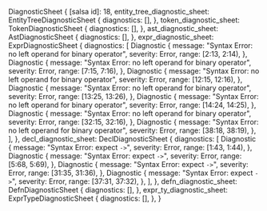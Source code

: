DiagnosticSheet {
    [salsa id]: 18,
    entity_tree_diagnostic_sheet: EntityTreeDiagnosticSheet {
        diagnostics: [],
    },
    token_diagnostic_sheet: TokenDiagnosticSheet {
        diagnostics: [],
    },
    ast_diagnostic_sheet: AstDiagnosticSheet {
        diagnostics: [],
    },
    expr_diagnostic_sheet: ExprDiagnosticSheet {
        diagnostics: [
            Diagnostic {
                message: "Syntax Error: no left operand for binary operator",
                severity: Error,
                range: [2:13, 2:14),
            },
            Diagnostic {
                message: "Syntax Error: no left operand for binary operator",
                severity: Error,
                range: [7:15, 7:16),
            },
            Diagnostic {
                message: "Syntax Error: no left operand for binary operator",
                severity: Error,
                range: [12:15, 12:16),
            },
            Diagnostic {
                message: "Syntax Error: no left operand for binary operator",
                severity: Error,
                range: [13:25, 13:26),
            },
            Diagnostic {
                message: "Syntax Error: no left operand for binary operator",
                severity: Error,
                range: [14:24, 14:25),
            },
            Diagnostic {
                message: "Syntax Error: no left operand for binary operator",
                severity: Error,
                range: [32:15, 32:16),
            },
            Diagnostic {
                message: "Syntax Error: no left operand for binary operator",
                severity: Error,
                range: [38:18, 38:19),
            },
        ],
    },
    decl_diagnostic_sheet: DeclDiagnosticSheet {
        diagnostics: [
            Diagnostic {
                message: "Syntax Error: expect `->`",
                severity: Error,
                range: [1:43, 1:44),
            },
            Diagnostic {
                message: "Syntax Error: expect `->`",
                severity: Error,
                range: [5:68, 5:69),
            },
            Diagnostic {
                message: "Syntax Error: expect `->`",
                severity: Error,
                range: [31:35, 31:36),
            },
            Diagnostic {
                message: "Syntax Error: expect `->`",
                severity: Error,
                range: [37:31, 37:32),
            },
        ],
    },
    defn_diagnostic_sheet: DefnDiagnosticSheet {
        diagnostics: [],
    },
    expr_ty_diagnostic_sheet: ExprTypeDiagnosticSheet {
        diagnostics: [],
    },
}